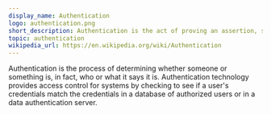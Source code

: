 ```yaml
---
display_name: Authentication
logo: authentication.png
short_description: Authentication is the act of proving an assertion, such as the identity of a computer system user.
topic: authentication
wikipedia_url: https://en.wikipedia.org/wiki/Authentication
---
```

Authentication is the process of determining whether someone or something is, in fact, who or what it says it is. Authentication technology provides access control for systems by checking to see if a user's credentials match the credentials in a database of authorized users or in a data authentication server.
